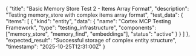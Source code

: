{
  "title": "Basic Memory Store Test 2 - Items Array Format",
  "description": "Testing memory_store with complex items array format",
  "test_data": {
    "items": [
      {
        "kind": "entity",
        "data": {
          "name": "Cortex MCP Testing Framework",
          "type": "testing_infrastructure",
          "components": ["memory_store", "memory_find", "embeddings"],
          "status": "active"
        }
      }
    ]
  },
  "expected_result": "Successful storage of complex entity structure",
  "timestamp": "2025-10-25T12:31:00Z"
}